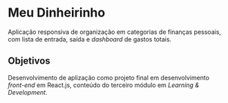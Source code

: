 # Meu Dinheirinho

Aplicação responsiva de organização em categorias de finanças pessoais, com lista de entrada, saída e *dashboard* de gastos totais.


## Objetivos

Desenvolvimento de aplização como projeto final em desenvolvimento *front-end* em React.js, conteúdo do terceiro módulo em *Learning & Development*.

